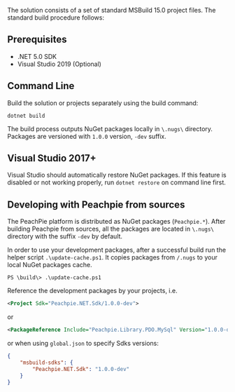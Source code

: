 The solution consists of a set of standard MSBuild 15.0 project files. The standard build procedure follows:

## Prerequisites

- .NET 5.0 SDK
- Visual Studio 2019 (Optional)

## Command Line

Build the solution or projects separately using the build command:

```shell
dotnet build
```

The build process outputs NuGet packages locally in `\.nugs\` directory. Packages are versioned with `1.0.0` version, `-dev` suffix.

## Visual Studio 2017+

Visual Studio should automatically restore NuGet packages. If this feature is disabled or not working properly, run `dotnet restore` on command line first.

## Developing with Peachpie from sources

The PeachPie platform is distributed as NuGet packages (`Peachpie.*`). After building Peachpie from sources, all the packages are located in `\.nugs\` directory with the suffix `-dev` by default.

In order to use your development packages, after a successful build run the helper script `.\update-cache.ps1`. It copies packages from `/.nugs` to your local NuGet packages cache.
   
```shell
PS \build\> .\update-cache.ps1
```

Reference the development packages by your projects, i.e.
```xml
<Project Sdk="Peachpie.NET.Sdk/1.0.0-dev">
```
or
```xml
<PackageReference Include="Peachpie.Library.PDO.MySql" Version="1.0.0-dev" />
```
or when using `global.json` to specify Sdks versions:
```json
{
    "msbuild-sdks": {
        "Peachpie.NET.Sdk": "1.0.0-dev"
    }
}
```
